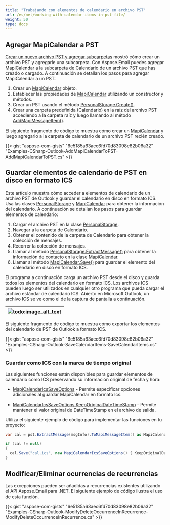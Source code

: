 ```yaml
---
title: "Trabajando con elementos de calendario en archivo PST"
url: /es/net/working-with-calendar-items-in-pst-file/
weight: 50
type: docs
---
```



## **Agregar MapiCalendar a PST**

[Crear un nuevo archivo PST y agregar subcarpetas](https://docs.aspose.com/email/es/net/create-new-pst-add-sub-folders-and-messages/#creating-a-new-pst-file-and-add-subfolders) mostró cómo crear un archivo PST y agregarle una subcarpeta. Con Aspose.Email puedes agregar MapiCalendar a la subcarpeta de Calendario de un archivo PST que has creado o cargado. A continuación se detallan los pasos para agregar MapiCalendar a un PST:

1. Crear un [MapiCalendar](https://reference.aspose.com/email/net/aspose.email.mapi/mapicalendar/) objeto.
2. Establecer las propiedades de [MapiCalendar](https://reference.aspose.com/email/net/aspose.email.mapi/mapicalendar/) utilizando un constructor y métodos.
3. Crear un PST usando el método [PersonalStorage.Create()](https://reference.aspose.com/email/net/aspose.email.storage.pst/personalstorage/create/#create/).
4. Crear una carpeta predefinida (Calendario) en la raíz del archivo PST accediendo a la carpeta raíz y luego llamando al método [AddMapiMessageItem()](https://reference.aspose.com/email/net/aspose.email.storage.pst/folderinfo/addmapimessageitem/#addmapimessageitem).

El siguiente fragmento de código te muestra cómo crear un [MapiCalendar](https://reference.aspose.com/email/net/aspose.email.mapi/mapicalendar/) y luego agregarlo a la carpeta de calendario de un archivo PST recién creado.

{{< gist "aspose-com-gists" "6e5185a63aec6fd70d83098e82b06a32" "Examples-CSharp-Outlook-AddMapiCalendarToPST-AddMapiCalendarToPST.cs" >}}

## **Guardar elementos de calendario de PST en disco en formato ICS**

Este artículo muestra cómo acceder a elementos de calendario de un archivo PST de Outlook y guardar el calendario en disco en formato ICS. Usa las clases [PersonalStorage](https://reference.aspose.com/email/net/aspose.email.storage.pst/personalstorage/) y [MapiCalendar](https://reference.aspose.com/email/net/aspose.email.mapi/mapicalendar/) para obtener la información del calendario. A continuación se detallan los pasos para guardar elementos de calendario:

1. Cargar el archivo PST en la clase [PersonalStorage](https://reference.aspose.com/email/net/aspose.email.storage.pst/personalstorage/).
2. Navegar a la carpeta de Calendario.
3. Obtener el contenido de la carpeta de Calendario para obtener la colección de mensajes.
4. Recorrer la colección de mensajes.
5. Llamar al método [PersonalStorage.ExtractMessage()](https://reference.aspose.com/email/net/aspose.email.storage.pst/personalstorage/extractmessage/#extractmessage/) para obtener la información de contacto en la clase [MapiCalendar](https://reference.aspose.com/email/net/aspose.email.mapi/mapicalendar/).
6. Llamar al método [MapiCalendar.Save()](https://reference.aspose.com/email/net/aspose.email.mapi/mapicalendar/save/#save/) para guardar el elemento del calendario en disco en formato ICS.

El programa a continuación carga un archivo PST desde el disco y guarda todos los elementos del calendario en formato ICS. Los archivos ICS pueden luego ser utilizados en cualquier otro programa que pueda cargar el archivo estándar de calendario ICS. Abierto en Microsoft Outlook, un archivo ICS se ve como el de la captura de pantalla a continuación.

|![todo:image_alt_text](working-with-calendar-items-in-pst-file_1.png)|
| :- |
El siguiente fragmento de código te muestra cómo exportar los elementos del calendario de PST de Outlook a formato ICS.

{{< gist "aspose-com-gists" "6e5185a63aec6fd70d83098e82b06a32" "Examples-CSharp-Outlook-SaveCalendarItems-SaveCalendarItems.cs" >}}

### **Guardar como ICS con la marca de tiempo original**

Las siguientes funciones están disponibles para guardar elementos de calendario como ICS preservando su información original de fecha y hora:

- [MapiCalendarIcsSaveOptions](https://reference.aspose.com/email/net/aspose.email.mapi/mapicalendaricssaveoptions/) - Permite especificar opciones adicionales al guardar MapiCalendar en formato Ics.

- [MapiCalendarIcsSaveOptions.KeepOriginalDateTimeStamp](https://reference.aspose.com/email/net/aspose.email.mapi/mapicalendaricssaveoptions/keeporiginaldatetimestamp/) - Permite mantener el valor original de DateTimeStamp en el archivo de salida.

Utiliza el siguiente ejemplo de código para implementar las funciones en tu proyecto:

```cs
var cal = pst.ExtractMessage(msgInfo).ToMapiMessageItem() as MapiCalendar;

if (cal != null)
{
  cal.Save("cal.ics", new MapiCalendarIcsSaveOptions() { KeepOriginalDateTimeStamp = true});
}
```

## **Modificar/Eliminar ocurrencias de recurrencias**

Las excepciones pueden ser añadidas a recurrencias existentes utilizando el API Aspose.Email para .NET. El siguiente ejemplo de código ilustra el uso de esta función.

{{< gist "aspose-com-gists" "6e5185a63aec6fd70d83098e82b06a32" "Examples-CSharp-Outlook-ModifyDeleteOccurrenceInRecurrence-ModifyDeleteOccurrenceInRecurrence.cs" >}}